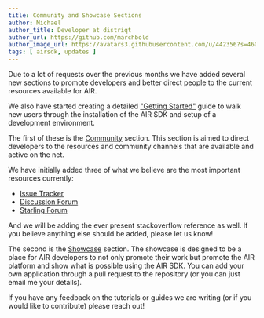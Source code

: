 ```yaml
---
title: Community and Showcase Sections
author: Michael
author_title: Developer at distriqt 
author_url: https://github.com/marchbold
author_image_url: https://avatars3.githubusercontent.com/u/442356?s=460&v=4
tags: [ airsdk, updates ]
---
```


Due to a lot of requests over the previous months we have added several new sections to promote developers and better direct people to the current resources available for AIR.

We also have started creating a detailed ["Getting Started"](/docs/basics/getting-started) guide to walk new users through the installation of the AIR SDK and setup of a development environment.

The first of these is the [Community](/community) section. This section is aimed to direct developers to the resources and community channels that are available and active on the net.

We have initially added three of what we believe are the most important resources currently:

- [Issue Tracker](https://github.com/airsdk/Adobe-Runtime-Support/issues)
- [Discussion Forum](https://github.com/airsdk/Adobe-Runtime-Support/discussions)
- [Starling Forum](https://forum.starling-framework.org/)

And we will be adding the ever present stackoverflow reference as well. If you believe anything else should be added, please let us know! 


The second is the [Showcase](/showcase) section. The showcase is designed to be a place for AIR developers to not only promote their work but promote the AIR platform and show what is possible using the AIR SDK. You can add your own application through a pull request to the repository (or you can just email me your details).

If you have any feedback on the tutorials or guides we are writing (or if you would like to contribute) please reach out! 

